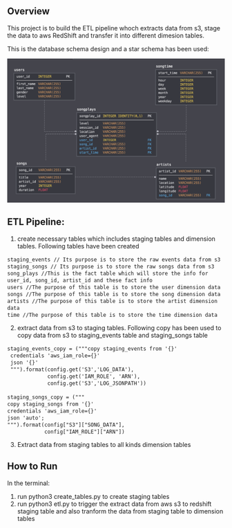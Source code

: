 Overview
---
This project is to build the ETL pipeline whoch extracts data from s3, stage the data to aws RedShift and transfer it into different dimesion tables. 

This is the database schema design and a star schema has been used:

![DB Schema](SCHEMA.png)

ETL Pipeline:
---
1. create necessary tables which includes staging tables and dimension tables. Following tables have been created
```
staging_events // Its purpose is to store the raw events data from s3
staging_songs // Its purpose is to store the raw songs data from s3
song_plays //This is the fact table which will store the info for user_id, song_id, artist_id and these fact info
users //The purpose of this table is to store the user dimension data
songs //The purpose of this table is to store the song dimension data
artists //The purpose of this table is to store the artist dimension data
time //The purpose of this table is to store the time dimension data
```
2. extract data from s3 to staging tables. Following copy has been used to copy data from s3 to staging_events table and staging_songs table
```
staging_events_copy = ("""copy staging_events from '{}'
 credentials 'aws_iam_role={}' 
 json '{}'
 """).format(config.get('S3','LOG_DATA'), 
             config.get('IAM_ROLE', 'ARN'), 
             config.get('S3','LOG_JSONPATH'))

staging_songs_copy = ("""
copy staging_songs from '{}' 
credentials 'aws_iam_role={}' 
json 'auto';
""").format(config["S3"]["SONG_DATA"], 
            config["IAM_ROLE"]["ARN"])
```
3. Extract data from staging tables to all kinds dimension tables

How to Run
---
In the terminal:
1. run python3 create_tables.py to create staging tables
2. run python3 etl.py to trigger the extract data from aws s3 to redshift staging table and also tranform the data from staging table to dimension tables